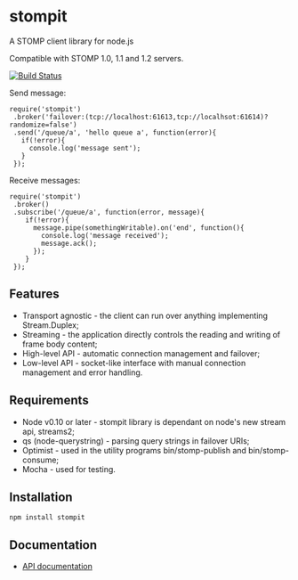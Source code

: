 # stompit

A STOMP client library for node.js

Compatible with STOMP 1.0, 1.1 and 1.2 servers.

[![Build Status](https://travis-ci.org/gdaws/node-stomp.png)](https://travis-ci.org/gdaws/node-stomp)

Send message:

    require('stompit')
     .broker('failover:(tcp://localhost:61613,tcp://localhsot:61614)?randomize=false')
     .send('/queue/a', 'hello queue a', function(error){
       if(!error){
         console.log('message sent');
       }
     });

Receive messages:

    require('stompit')
     .broker()
     .subscribe('/queue/a', function(error, message){
        if(!error){
          message.pipe(somethingWritable).on('end', function(){
            console.log('message received');
            message.ack();
          });
        }
     });

## Features

* Transport agnostic - the client can run over anything implementing Stream.Duplex;
* Streaming - the application directly controls the reading and writing of frame body content;
* High-level API - automatic connection management and failover;
* Low-level API - socket-like interface with manual connection management and error handling.

## Requirements

* Node v0.10 or later - stompit library is dependant on node's new stream api, streams2;
* qs (node-querystring) - parsing query strings in failover URIs;
* Optimist - used in the utility programs bin/stomp-publish and bin/stomp-consume;
* Mocha - used for testing.

## Installation

 `npm install stompit`

## Documentation

* [API documentation](http://gdaws.github.io/node-stomp/api/)
